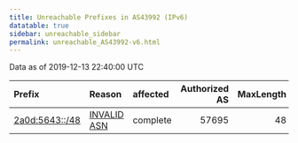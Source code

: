 ```yaml
---
title: Unreachable Prefixes in AS43992 (IPv6)
datatable: true
sidebar: unreachable_sidebar
permalink: unreachable_AS43992-v6.html
---
```


Data as of 2019-12-13 22:40:00 UTC


<div class="datatable-begin"></div>

| Prefix                                                 | Reason                                                                                                | affected   |   Authorized AS |   MaxLength | Anchor                                         |   unreachable /48s |
|:-------------------------------------------------------|:------------------------------------------------------------------------------------------------------|:-----------|----------------:|------------:|:-----------------------------------------------|-------------------:|
| [2a0d:5643::/48](https://stat.ripe.net/2a0d:5643::/48) | [INVALID ASN](https://rpki-validator.ripe.net/announcement-preview?asn=AS43992&prefix=2a0d:5643::/48) | complete   |           57695 |          48 | [RIPE](unreachable_RIPE_NCC_RPKI_Root-v6.html) |                  1 |

<div class="datatable-end"></div>